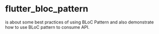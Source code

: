 # flutter_bloc_pattern
 is about some best practices of using BLoC Pattern and also demonstrate how to use BLoC pattern to consume API.
